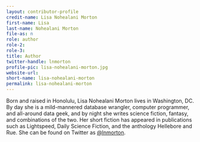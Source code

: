 ```yaml
---
layout: contributor-profile
credit-name: Lisa Nohealani Morton
first-name: Lisa
last-name: Nohealani Morton
file-as: n
role: author
role-2:
role-3:
title: Author
twitter-handle: lnmorton
profile-pic: lisa-nohealani-morton.jpg
website-url:
short-name: lisa-nohealani-morton
permalink: lisa-nohealani-morton
---
```

Born and raised in Honolulu, Lisa Nohealani Morton lives in Washington, DC. By day she is a mild-mannered database wrangler, computer programmer, and all-around data geek, and by night she writes science fiction, fantasy, and combinations of the two. Her short fiction has appeared in publications such as Lightspeed, Daily Science Fiction, and the anthology Hellebore and Rue. She can be found on Twitter as [@lnmorton](https://twitter.com/lnmorton).
